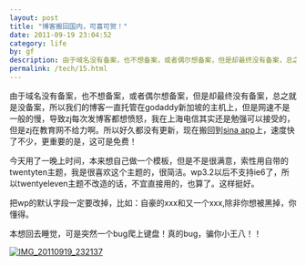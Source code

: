 ```yaml
---
layout: post
title: "博客搬回国内，可喜可贺！"
date: 2011-09-19 23:04:52
category: life
by: gf
description: 由于域名没有备案，也不想备案，或者偶尔想备案，但是却最终没有备案，总之就是没备案，所以我们的博客一直托管在godaddy新加坡的主机上，但是网速不是一般的慢，导致zj每次发博客都想愤
permalink: /tech/15.html
---
```

由于域名没有备案，也不想备案，或者偶尔想备案，但是却最终没有备案，总之就是没备案，所以我们的博客一直托管在godaddy新加坡的主机上，但是网速不是一般的慢，导致zj每次发博客都想愤怒，我在上海电信其实还是勉强可以接受的，但是zj在教育网不给力啊。所以好久都没有更新，现在搬回到[sina app][]上，速度快了不少，更重要的是，这可是免费！

今天用了一晚上时间，本来想自己做一个模板，但是不是很满意，索性用自带的twentyten主题，我是很喜欢这个主题的，很简洁。wp3.2以后不支持ie6了，所以twentyeleven主题不改造的话，不宜直接用的，也算了。这样挺好。

把wp的默认字段一定要改掉，比如：自豪的xxx和又一个xxx,除非你想被黑掉，你懂得。

本想回去睡觉，可是突然一个bug爬上键盘！真的bug，骗你小王八！！

[![IMG\_20110919\_232137][IMG_20110919_232137]][IMG_20110919_232137_IMG_20110919_232137]


[sina app]: http://sae.sina.com.cn/activity/invite/16532/msn
[IMG_20110919_232137]: http://www.gfzj.us/gfzjus_blog/tech/2014-10-22/19fece8add056d6c30a5a7d9b841e498.jpg
[IMG_20110919_232137_IMG_20110919_232137]: http://gfzj-wordpress.stor.sinaapp.com/uploads/2011/09/IMG_20110919_232137.jpg
